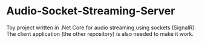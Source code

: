 # Audio-Socket-Streaming-Server
Toy project written in .Net Core for audio streaming using sockets (SignalR).
The client application (the other repository) is also needed to make it work.
